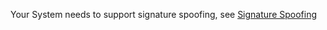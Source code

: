 Your System needs to support signature spoofing, see [Signature Spoofing](https://github.com/microg/android_packages_apps_GmsCore/wiki/Signature-Spoofing)